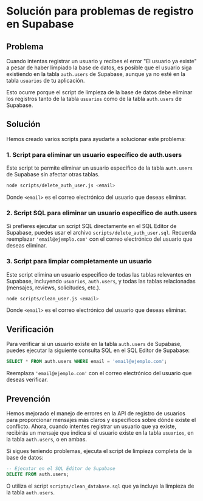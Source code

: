 # Solución para problemas de registro en Supabase

## Problema

Cuando intentas registrar un usuario y recibes el error "El usuario ya existe" a pesar de haber limpiado la base de datos, es posible que el usuario siga existiendo en la tabla `auth.users` de Supabase, aunque ya no esté en la tabla `usuarios` de tu aplicación.

Esto ocurre porque el script de limpieza de la base de datos debe eliminar los registros tanto de la tabla `usuarios` como de la tabla `auth.users` de Supabase.

## Solución

Hemos creado varios scripts para ayudarte a solucionar este problema:

### 1. Script para eliminar un usuario específico de auth.users

Este script te permite eliminar un usuario específico de la tabla `auth.users` de Supabase sin afectar otras tablas.

```bash
node scripts/delete_auth_user.js <email>
```

Donde `<email>` es el correo electrónico del usuario que deseas eliminar.

### 2. Script SQL para eliminar un usuario específico de auth.users

Si prefieres ejecutar un script SQL directamente en el SQL Editor de Supabase, puedes usar el archivo `scripts/delete_auth_user.sql`. Recuerda reemplazar `'email@ejemplo.com'` con el correo electrónico del usuario que deseas eliminar.

### 3. Script para limpiar completamente un usuario

Este script elimina un usuario específico de todas las tablas relevantes en Supabase, incluyendo `usuarios`, `auth.users`, y todas las tablas relacionadas (mensajes, reviews, solicitudes, etc.).

```bash
node scripts/clean_user.js <email>
```

Donde `<email>` es el correo electrónico del usuario que deseas eliminar.

## Verificación

Para verificar si un usuario existe en la tabla `auth.users` de Supabase, puedes ejecutar la siguiente consulta SQL en el SQL Editor de Supabase:

```sql
SELECT * FROM auth.users WHERE email = 'email@ejemplo.com';
```

Reemplaza `'email@ejemplo.com'` con el correo electrónico del usuario que deseas verificar.

## Prevención

Hemos mejorado el manejo de errores en la API de registro de usuarios para proporcionar mensajes más claros y específicos sobre dónde existe el conflicto. Ahora, cuando intentes registrar un usuario que ya existe, recibirás un mensaje que indica si el usuario existe en la tabla `usuarios`, en la tabla `auth.users`, o en ambas.

Si sigues teniendo problemas, ejecuta el script de limpieza completa de la base de datos:

```sql
-- Ejecutar en el SQL Editor de Supabase
DELETE FROM auth.users;
```

O utiliza el script `scripts/clean_database.sql` que ya incluye la limpieza de la tabla `auth.users`.